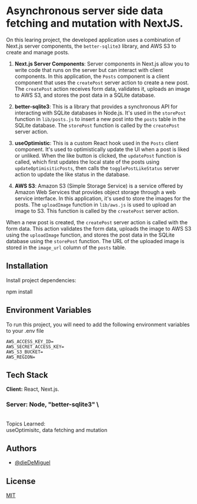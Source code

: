 # Asynchronous server side data fetching and mutation with NextJS.

On this learing project, the developed application uses a combination of Next.js server components, the `better-sqlite3` library, and AWS S3 to create and manage posts.

1. **Next.js Server Components**: Server components in Next.js allow you to write code that runs on the server but can interact with client components. In this application, the `Posts` component is a client component that uses the `createPost` server action to create a new post. The `createPost` action receives form data, validates it, uploads an image to AWS S3, and stores the post data in a SQLite database.

2. **better-sqlite3**: This is a library that provides a synchronous API for interacting with SQLite databases in Node.js. It's used in the `storePost` function in `lib/posts.js` to insert a new post into the `posts` table in the SQLite database. The `storePost` function is called by the `createPost` server action.

3. **useOptimistic**: This is a custom React hook used in the `Posts` client component. It's used to optimistically update the UI when a post is liked or unliked. When the like button is clicked, the `updatePost` function is called, which first updates the local state of the posts using `updateOptimisiticPosts`, then calls the `togglePostLikeStatus` server action to update the like status in the database.

4. **AWS S3**: Amazon S3 (Simple Storage Service) is a service offered by Amazon Web Services that provides object storage through a web service interface. In this application, it's used to store the images for the posts. The `uploadImage` function in `lib/aws.js` is used to upload an image to S3. This function is called by the `createPost` server action.

When a new post is created, the `createPost` server action is called with the form data. This action validates the form data, uploads the image to AWS S3 using the `uploadImage` function, and stores the post data in the SQLite database using the `storePost` function. The URL of the uploaded image is stored in the `image_url` column of the `posts` table.

## **Installation**

Install project dependencies:

npm install

## **Environment Variables**

To run this project, you will need to add the following environment variables to your .env file

```properties
AWS_ACCESS_KEY_ID=
AWS_SECRET_ACCESS_KEY=
AWS_S3_BUCKET=
AWS_REGION=
```

## **Tech Stack**

**Client:** React, Next.js.

### **Server:** Node, "better-sqlite3" \

\
Topics Learned:\
useOptimisitc, data fetching and mutation

## **Authors**

- [@dieDeMiguel](https://github.com/dieDeMiguel)

## **License**

[MIT](vscode-file://vscode-app/Applications/Visual%20Studio%20Code.app/Contents/Resources/app/out/vs/code/electron-sandbox/workbench/workbench.html)
